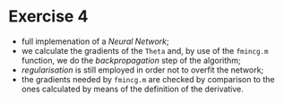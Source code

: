 # Exercise 4
- full implemenation of a *Neural Network*;
- we calculate the gradients of the `Theta` and, by use of the `fmincg.m` function, we do
the *backpropagation* step of the algorithm;
- *regularisation* is still employed in order not to overfit the network;
- the gradients needed by `fmincg.m` are checked by comparison to the ones calculated
by means of the definition of the derivative.
